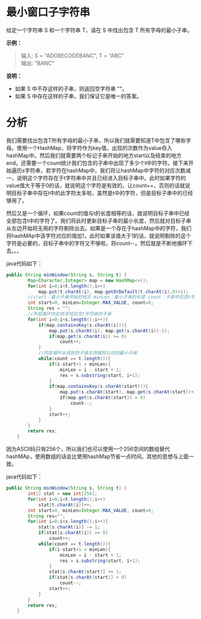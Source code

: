 # 最小窗口子字符串
给定一个字符串 S 和一个字符串 T，请在 S 中找出包含 T 所有字母的最小子串。

**示例：**

> 输入: S = "ADOBECODEBANC", T = "ABC"<br>
输出: "BANC"

**说明：**

* 如果 S 中不存这样的子串，则返回空字符串 ""。
* 如果 S 中存在这样的子串，我们保证它是唯一的答案。

# 分析

我们需要找出包含T所有字母的最小子串，所以我们就需要知道T中包含了哪些字母。使用一个HashMap，将字符作为key值，出现的次数作为value存入hashMap中。然后我们就需要两个标记子串开始的地方start以及结束的地方end。还需要一个count统计我们包含的子串中出现了多少个t中的字符。接下来开始遍历s字符串，若字符在hashMap中，我们将让hashMap中字符的对应次数减一，说明这个字符存在于t字符串中并且已经进入目标子串中。此时如果字符的value值大于等于0的话，就说明这个字符是有效的，让count++，否则的话就说明目标子串中存在t中的此字符太多啦，虽然是t中的字符，但是目标子串中的已经够用了。

然后又是一个循环，如果count的值与t的长度相等的话，就说明目标子串中已经全部包含t中的字符了。我们将此时更新目标子串的最小长度，然后就对目标子串从左边开始将无用的字符剔除出去。如果是一个存在于hashMap中的字符，我们将hashMAp中该字符对应的值加1，此时如果该值大于1的话，就说明剔除的这个字符是必要的，目标子串中的字符又不够啦，将count--。然后就是不断地循环下去。。。

java代码如下：
```java
public String minWindow(String s, String t) {
        Map<Character,Integer> map = new HashMap<>();
        for(int i=0;i<t.length();i++)
            map.put(t.charAt(i), map.getOrDefault(t.charAt(i),0)+1);
        //start：最小子串开始的地方 minLen：最小子串的长度 count：子串中包含t字符串中字母的个数
        int start=0, minLen=Integer.MAX_VALUE, count=0;
        String res = "";
        //外层循环向右侧寻找包含t字符串的子串
        for(int i=0;i<s.length();i++){
            if(map.containsKey(s.charAt(i))){
                map.put(s.charAt(i), map.get(s.charAt(i))-1);
                if(map.get(s.charAt(i)) >= 0)
                    count++;
            }
            //内层循环从找到的子串左侧缩短以找到最小子串
            while(count == t.length()){
                if(i-start+1 < minLen){
                    minLen = i - start + 1;
                    res = s.substring(start, i+1);
                }
                if(map.containsKey(s.charAt(start))){
                    map.put(s.charAt(start), map.get(s.charAt(start))+1);
                    if(map.get(s.charAt(start)) > 0)
                        count--;   
                } 
                start++;
            }
        }
        return res;
    }
```

因为ASCII码只有256个，所以我们也可以使用一个256空间的数组替代hashMAp，使用数组的话会比使用hashMap节省一点时间。其他的思想与上面一致。

java代码如下：
```java
public String minWindow(String s, String t) {
        int[] stat = new int[256];
        for(int i=0;i<t.length();i++)
            stat[t.charAt(i)]++;
        int start=0, minLen=Integer.MAX_VALUE, count=0;
        String res="";
        for(int i=0;i<s.length();i++){
            stat[s.charAt(i)] -= 1;
            if(stat[s.charAt(i)] >= 0)
                count++;
            while(count == t.length()){
                if(i-start+1 < minLen){
                    minLen = i - start + 1;
                    res = s.substring(start, i+1);
                }
                stat[s.charAt(start)] += 1;
                if(stat[s.charAt(start)] > 0)
                    count--;
                start++;
            }
        }
        return res;
    }
```
